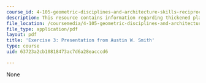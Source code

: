 ```yaml
---
course_id: 4-105-geometric-disciplines-and-architecture-skills-reciprocal-methodologies-fall-2012
description: This resource contains information regarding thickened plane + the explosion.
file_location: /coursemedia/4-105-geometric-disciplines-and-architecture-skills-reciprocal-methodologies-fall-2012/63723a2cb10818473ac7d6a28eacccd6_MIT4_105F12_Pres_Ex3_AS.pdf
file_type: application/pdf
layout: pdf
title: 'Exercise 3: Presentation from Austin W. Smith'
type: course
uid: 63723a2cb10818473ac7d6a28eacccd6

---
```

None